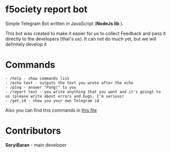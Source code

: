 # f5ociety report bot

Simple Telegram Bot written in JavaScript (**NodeJs lib** ).

This bot was created to make it easier for us to collect Feedback and pass it directly to the developers (that's us). It can not do much yet, but we will definitely develop it 

# Commands 
```
- /help - show commands list 
- /echo text - outputs the text you wrote after the echo
- /ping - answer "Pong!" to you 
- /report text - you write anything that you want and it's goingt to us (please write about errors and bugs, I'm serious)
- /get_id - show you your own Telegram id
```
Also you can find this commands in [this file](./help.xt)

# Contributors
**SeryiBaran** - main developer 

